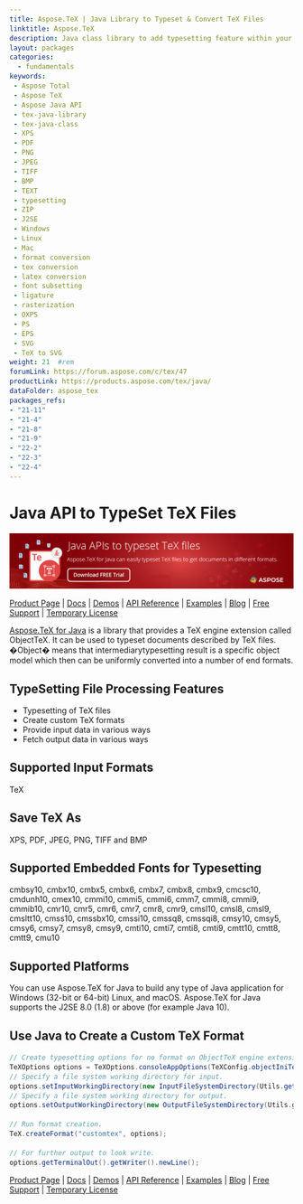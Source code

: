 ```yaml
---
title: Aspose.TeX | Java Library to Typeset & Convert TeX Files
linktitle: Aspose.TeX
description: Java class library to add typesetting feature within your App. Convert TeX & LaTeX to PDF, XPS, SVG etc. Supports font-subsetting, ligature, rasterization, etc.
layout: packages
categories:
  - fundamentals
keywords:
 - Aspose Total
 - Aspose TeX
 - Aspose Java API
 - tex-java-library
 - tex-java-class
 - XPS
 - PDF
 - PNG
 - JPEG
 - TIFF
 - BMP
 - TEXT
 - typesetting
 - ZIP
 - J2SE
 - Windows
 - Linux
 - Mac
 - format conversion
 - tex conversion
 - latex conversion
 - font subsetting
 - ligature
 - rasterization
 - OXPS
 - PS
 - EPS
 - SVG
 - TeX to SVG
weight: 21	#rem
forumLink: https://forum.aspose.com/c/tex/47
productLink: https://products.aspose.com/tex/java/
dataFolder: aspose_tex
packages_refs:
- "21-11"
- "21-4"
- "21-8"
- "21-9"
- "22-2"
- "22-3"
- "22-4"
---
```


# Java API to TypeSet TeX Files

[![banner](./aspose_tex-for-java-banner.png)](./)


[Product Page](https://products.aspose.com/tex/java) | [Docs](https://downloads.aspose.com/tex/java) | [Demos](https://products.aspose.app/tex/family) | [API Reference](https://apireference.aspose.com/tex/java) | [Examples](https://github.com/aspose-tex/Aspose.TeX-for-Java/tree/master/Examples) | [Blog](https://blog.aspose.com/category/tex/) | [Free Support](https://forum.aspose.com/c/tex) |  [Temporary License](https://purchase.aspose.com/temporary-license)

[Aspose.TeX for Java](https://products.aspose.com/tex/java) is a library that provides a TeX engine extension called ObjectTeX. It can be used to typeset documents described by TeX files. �Object� means that intermediarytypesetting result is a specific object model which then can be uniformly converted into a number of end formats.

## TypeSetting File Processing Features

- Typesetting of TeX files
- Create custom TeX formats
- Provide input data in various ways
- Fetch output data in various ways

## Supported Input Formats

TeX

## Save TeX As

XPS, PDF, JPEG, PNG, TIFF and BMP

## Supported Embedded Fonts for Typesetting

cmbsy10, cmbx10, cmbx5, cmbx6, cmbx7, cmbx8, cmbx9, cmcsc10, cmdunh10, cmex10, cmmi10, cmmi5, cmmi6, cmm7, cmmi8, cmmi9, cmmib10, cmr10, cmr5, cmr6, cmr7, cmr8, cmr9, cmsl10, cmsl8, cmsl9, cmsltt10, cmss10, cmssbx10, cmssi10, cmssq8, cmssqi8, cmsy10, cmsy5, cmsy6, cmsy7, cmsy8, cmsy9, cmti10, cmti7, cmti8, cmti9, cmtt10, cmtt8, cmtt9, cmu10

## Supported Platforms

You can use Aspose.TeX for Java to build any type of Java application for Windows (32-bit or 64-bit) Linux, and macOS. Aspose.TeX for Java supports the J2SE 8.0 (1.8) or above (for example Java 10).

## Use Java to Create a Custom TeX Format

```java
// Create typesetting options for no format on ObjectTeX engine extension.
TeXOptions options = TeXOptions.consoleAppOptions(TeXConfig.objectIniTeX());
// Specify a file system working directory for input.
options.setInputWorkingDirectory(new InputFileSystemDirectory(Utils.getInputDirectory()));
// Specify a file system working directory for output.
options.setOutputWorkingDirectory(new OutputFileSystemDirectory(Utils.getOutputDirectory()));

// Run format creation.
TeX.createFormat("customtex", options);

// For further output to look write.
options.getTerminalOut().getWriter().newLine();
```

[Product Page](https://products.aspose.com/tex/java) | [Docs](https://downloads.aspose.com/tex/java) | [Demos](https://products.aspose.app/tex/family) | [API Reference](https://apireference.aspose.com/tex/java) | [Examples](https://github.com/aspose-tex/Aspose.TeX-for-Java/tree/master/Examples) | [Blog](https://blog.aspose.com/category/tex/) | [Free Support](https://forum.aspose.com/c/tex) |  [Temporary License](https://purchase.aspose.com/temporary-license)
